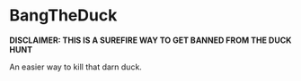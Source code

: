 # BangTheDuck   
**DISCLAIMER: THIS IS A SUREFIRE WAY TO GET BANNED FROM THE DUCK HUNT**  
   
An easier way to kill that darn duck.
